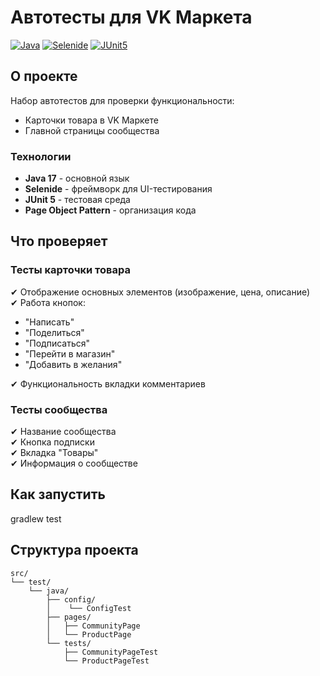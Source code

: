 # Автотесты для VK Маркета

[![Java](https://img.shields.io/badge/Java-17%2B-blue)](https://java.com)
[![Selenide](https://img.shields.io/badge/Selenide-6.19.1-green)](https://selenide.org)
[![JUnit5](https://img.shields.io/badge/JUnit-5-yellow)](https://junit.org)

## О проекте

Набор автотестов для проверки функциональности:
- Карточки товара в VK Маркете
- Главной страницы сообщества

### Технологии
- **Java 17** - основной язык
- **Selenide** - фреймворк для UI-тестирования
- **JUnit 5** - тестовая среда
- **Page Object Pattern** - организация кода

## Что проверяет

### Тесты карточки товара
✔ Отображение основных элементов (изображение, цена, описание)  
✔ Работа кнопок:
- "Написать"
- "Поделиться"
- "Подписаться"
- "Перейти в магазин"
- "Добавить в желания" 

✔ Функциональность вкладки комментариев

### Тесты сообщества
✔ Название сообщества  
✔ Кнопка подписки  
✔ Вкладка "Товары"  
✔ Информация о сообществе

## Как запустить

gradlew test


## Структура проекта 
```aiignore
src/   
└── test/
    └── java/
        ├── config/
        │    └── ConfigTest
        ├── pages/
        │   ├── CommunityPage
        │   └── ProductPage
        └── tests/     
            ├── CommunityPageTest
            └── ProductPageTest
```

